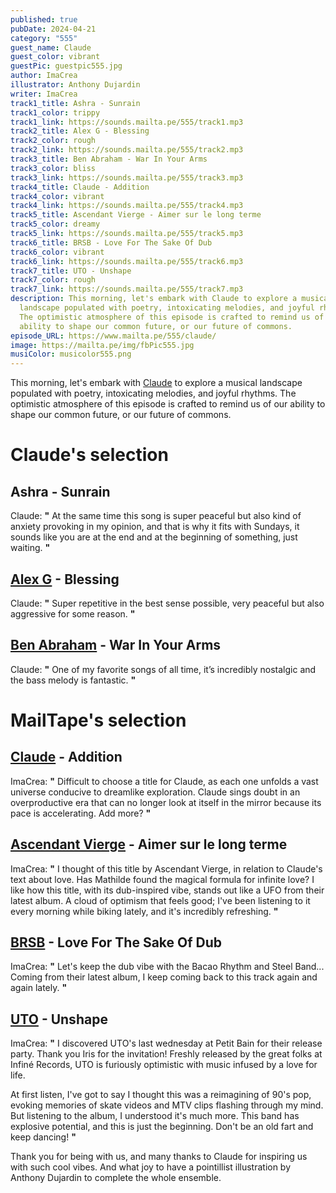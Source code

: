 ```yaml
---
published: true
pubDate: 2024-04-21
category: "555"
guest_name: Claude
guest_color: vibrant
guestPic: guestpic555.jpg
author: ImaCrea
illustrator: Anthony Dujardin
writer: ImaCrea
track1_title: Ashra - Sunrain
track1_color: trippy
track1_link: https://sounds.mailta.pe/555/track1.mp3
track2_title: Alex G - Blessing
track2_color: rough
track2_link: https://sounds.mailta.pe/555/track2.mp3
track3_title: Ben Abraham - War In Your Arms
track3_color: bliss
track3_link: https://sounds.mailta.pe/555/track3.mp3
track4_title: Claude - Addition
track4_color: vibrant
track4_link: https://sounds.mailta.pe/555/track4.mp3
track5_title: Ascendant Vierge - Aimer sur le long terme
track5_color: dreamy
track5_link: https://sounds.mailta.pe/555/track5.mp3
track6_title: BRSB - Love For The Sake Of Dub
track6_color: vibrant
track6_link: https://sounds.mailta.pe/555/track6.mp3
track7_title: UTO - Unshape
track7_color: rough
track7_link: https://sounds.mailta.pe/555/track7.mp3
description: This morning, let's embark with Claude to explore a musical
  landscape populated with poetry, intoxicating melodies, and joyful rhythms.
  The optimistic atmosphere of this episode is crafted to remind us of our
  ability to shape our common future, or our future of commons.
episode_URL: https://www.mailta.pe/555/claude/
image: https://mailta.pe/img/fbPic555.jpg
musiColor: musicolor555.png
---
```

This morning, let's embark with [Claude](https://claudecestclaude.bandcamp.com) to explore a musical landscape populated with poetry, intoxicating melodies, and joyful rhythms. The optimistic atmosphere of this episode is crafted to remind us of our ability to shape our common future, or our future of commons.

# Claude's selection

## Ashra - Sunrain

 Claude: **"** At the same time this song is super peaceful but also kind of anxiety provoking in my opinion, and that is why it fits with Sundays, it sounds like you are at the end and at the beginning of something, just waiting.  **"** 

## [Alex G](https://sandy.bandcamp.com/) - Blessing

 Claude: **"** Super repetitive in the best sense possible, very peaceful but also aggressive for some reason. **"** 

## [Ben Abraham](https://www.benabrahammusic.com/) - War In Your Arms

 Claude: **"** One of my favorite songs of all time, it’s incredibly nostalgic and the bass melody is fantastic. **"**

# MailTape's selection

## [Claude](https://claudecestclaude.bandcamp.com) - Addition

 ImaCrea: **"** Difficult to choose a title for Claude, as each one unfolds a vast universe conducive to dreamlike exploration. Claude sings doubt in an overproductive era that can no longer look at itself in the mirror because its pace is accelerating. Add more? **"** 

## [Ascendant Vierge](https://ascendantvierge.bandcamp.com/) - Aimer sur le long terme

 ImaCrea: **"** I thought of this title by Ascendant Vierge, in relation to Claude's text about love. Has Mathilde found the magical formula for infinite love? I like how this title, with its dub-inspired vibe, stands out like a UFO from their latest album. A cloud of optimism that feels good; I've been listening to it every morning while biking lately, and it's incredibly refreshing. **"** 

## [BRSB](https://bacaorhythmandsteelband.bandcamp.com/) - Love For The Sake Of Dub

 ImaCrea: **"** Let's keep the dub vibe with the Bacao Rhythm and Steel Band... Coming from their latest album, I keep coming back to this track again and again lately. **"** 

## [UTO](https://musicuto.bandcamp.com) - Unshape

 ImaCrea: **"** I discovered UTO's last wednesday at Petit Bain for their release party. Thank you Iris for the invitation! Freshly released by the great folks at Infiné Records, UTO is furiously optimistic with music infused by a love for life.

At first listen, I've got to say I thought this was a reimagining of 90's pop, evoking memories of skate videos and MTV clips flashing through my mind. But listening to the album, I understood it's much more. This band has explosive potential, and this is just the beginning. Don't be an old fart and keep dancing! **"** 

Thank you for being with us, and many thanks to Claude for inspiring us with such cool vibes. And what joy to have a pointillist illustration by Anthony Dujardin to complete the whole ensemble.
